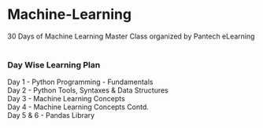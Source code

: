 # Machine-Learning
30 Days of Machine Learning Master Class organized by Pantech eLearning
<br><br>
### Day Wise Learning Plan
Day 1 - Python Programming - Fundamentals<br>
Day 2 - Python Tools, Syntaxes & Data Structures<br>
Day 3 - Machine Learning Concepts<br>
Day 4 - Machine Learning Concepts Contd.<br>
Day 5 & 6 - Pandas Library<br>
